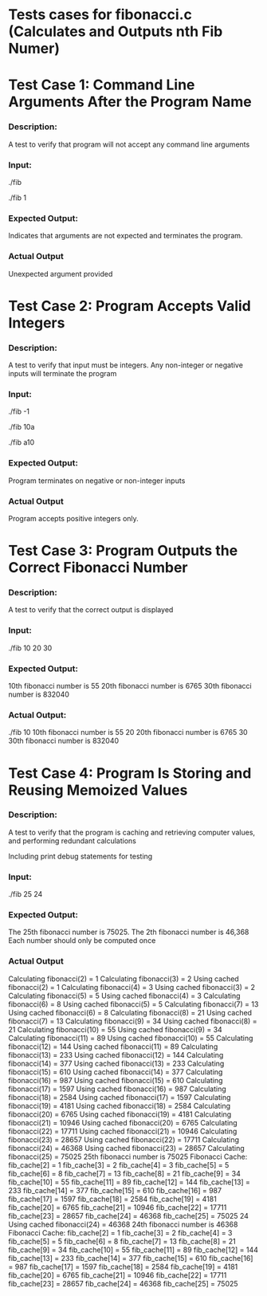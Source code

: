# Tests cases for fibonacci.c (Calculates and Outputs nth Fib Numer)

# Test Case 1: Command Line Arguments After the Program Name

### Description: 
A test to verify that program will not accept any command line arguments

### Input: 
./fib

./fib 1

### Expected Output: 
Indicates that arguments are not expected and terminates the program. 

### Actual Output
Unexpected argument provided


# Test Case 2: Program Accepts Valid Integers

### Description: 
A test to verify that input must be integers. Any non-integer or negative inputs will terminate the program

### Input: 
./fib
-1

./fib 
10a

./fib 
a10

### Expected Output: 
Program terminates on negative or non-integer inputs 

### Actual Output
Program accepts positive integers only.


# Test Case 3: Program Outputs the Correct Fibonacci Number

### Description: 
A test to verify that the correct output is displayed

### Input: 
./fib 
10
20
30


### Expected Output: 
10th fibonacci number is 55
20th fibonacci number is 6765
30th fibonacci number is 832040

### Actual Output: 
./fib
10
10th fibonacci number is 55
20
20th fibonacci number is 6765
30
30th fibonacci number is 832040


# Test Case 4: Program Is Storing and Reusing Memoized Values

### Description: 
A test to verify that the program is caching and retrieving 
computer values, and performing redundant calculations

Including print debug statements for testing

### Input: 
./fib
25
24

### Expected Output: 
The 25th fibonacci number is 75025. 
The 2th fibonacci number is 46,368
Each number should only be computed once

### Actual Output 
Calculating fibonacci(2) = 1
Calculating fibonacci(3) = 2
Using cached fibonacci(2) = 1
Calculating fibonacci(4) = 3
Using cached fibonacci(3) = 2
Calculating fibonacci(5) = 5
Using cached fibonacci(4) = 3
Calculating fibonacci(6) = 8
Using cached fibonacci(5) = 5
Calculating fibonacci(7) = 13
Using cached fibonacci(6) = 8
Calculating fibonacci(8) = 21
Using cached fibonacci(7) = 13
Calculating fibonacci(9) = 34
Using cached fibonacci(8) = 21
Calculating fibonacci(10) = 55
Using cached fibonacci(9) = 34
Calculating fibonacci(11) = 89
Using cached fibonacci(10) = 55
Calculating fibonacci(12) = 144
Using cached fibonacci(11) = 89
Calculating fibonacci(13) = 233
Using cached fibonacci(12) = 144
Calculating fibonacci(14) = 377
Using cached fibonacci(13) = 233
Calculating fibonacci(15) = 610
Using cached fibonacci(14) = 377
Calculating fibonacci(16) = 987
Using cached fibonacci(15) = 610
Calculating fibonacci(17) = 1597
Using cached fibonacci(16) = 987
Calculating fibonacci(18) = 2584
Using cached fibonacci(17) = 1597
Calculating fibonacci(19) = 4181
Using cached fibonacci(18) = 2584
Calculating fibonacci(20) = 6765
Using cached fibonacci(19) = 4181
Calculating fibonacci(21) = 10946
Using cached fibonacci(20) = 6765
Calculating fibonacci(22) = 17711
Using cached fibonacci(21) = 10946
Calculating fibonacci(23) = 28657
Using cached fibonacci(22) = 17711
Calculating fibonacci(24) = 46368
Using cached fibonacci(23) = 28657
Calculating fibonacci(25) = 75025
25th fibonacci number is 75025
Fibonacci Cache:
fib_cache[2] = 1
fib_cache[3] = 2
fib_cache[4] = 3
fib_cache[5] = 5
fib_cache[6] = 8
fib_cache[7] = 13
fib_cache[8] = 21
fib_cache[9] = 34
fib_cache[10] = 55
fib_cache[11] = 89
fib_cache[12] = 144
fib_cache[13] = 233
fib_cache[14] = 377
fib_cache[15] = 610
fib_cache[16] = 987
fib_cache[17] = 1597
fib_cache[18] = 2584
fib_cache[19] = 4181
fib_cache[20] = 6765
fib_cache[21] = 10946
fib_cache[22] = 17711
fib_cache[23] = 28657
fib_cache[24] = 46368
fib_cache[25] = 75025
24
Using cached fibonacci(24) = 46368
24th fibonacci number is 46368
Fibonacci Cache:
fib_cache[2] = 1
fib_cache[3] = 2
fib_cache[4] = 3
fib_cache[5] = 5
fib_cache[6] = 8
fib_cache[7] = 13
fib_cache[8] = 21
fib_cache[9] = 34
fib_cache[10] = 55
fib_cache[11] = 89
fib_cache[12] = 144
fib_cache[13] = 233
fib_cache[14] = 377
fib_cache[15] = 610
fib_cache[16] = 987
fib_cache[17] = 1597
fib_cache[18] = 2584
fib_cache[19] = 4181
fib_cache[20] = 6765
fib_cache[21] = 10946
fib_cache[22] = 17711
fib_cache[23] = 28657
fib_cache[24] = 46368
fib_cache[25] = 75025

